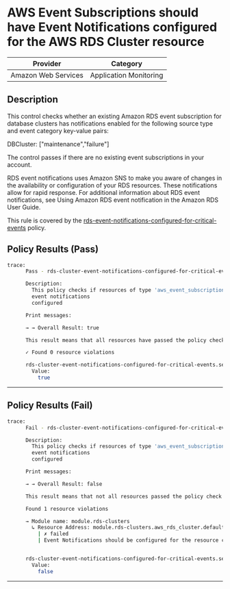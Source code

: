 # AWS Event Subscriptions should have Event Notifications configured for the AWS RDS Cluster resource

| Provider            |        Category         |
| ------------------- |        --------         |
| Amazon Web Services |  Application Monitoring |

## Description

This control checks whether an existing Amazon RDS event subscription for database clusters has notifications enabled for the following source type and event category key-value pairs:

DBCluster: ["maintenance","failure"]

The control passes if there are no existing event subscriptions in your account.

RDS event notifications uses Amazon SNS to make you aware of changes in the availability or configuration of your RDS resources. These notifications allow for rapid response. For additional information about RDS event notifications, see Using Amazon RDS event notification in the Amazon RDS User Guide.

This rule is covered by the [rds-event-notifications-configured-for-critical-events](../../policies/rds/rds-event-notifications-configured-for-critical-events.sentinel) policy.

## Policy Results (Pass)

```bash
trace:
      Pass - rds-cluster-event-notifications-configured-for-critical-events.sentinel

      Description:
        This policy checks if resources of type 'aws_event_subscription' have the
        event notifications
        configured

      Print messages:

      → → Overall Result: true

      This result means that all resources have passed the policy check for the policy rds-event-notifications-configured-for-critical-events.

      ✓ Found 0 resource violations

      rds-cluster-event-notifications-configured-for-critical-events.sentinel:110:1 - Rule "main"
        Value:
          true
```

---

## Policy Results (Fail)

```bash
trace:
      Fail - rds-cluster-event-notifications-configured-for-critical-events.sentinel

      Description:
        This policy checks if resources of type 'aws_event_subscription' have the
        event notifications
        configured

      Print messages:

      → → Overall Result: false

      This result means that not all resources passed the policy check and the protected behavior is not allowed for the policy rds-event-notifications-configured-for-critical-events.

      Found 1 resource violations

      → Module name: module.rds-clusters
        ↳ Resource Address: module.rds-clusters.aws_rds_cluster.default
          | ✗ failed
          | Event Notifications should be configured for the resource critical events, Refer to https://docs.aws.amazon.com/securityhub/latest/userguide/rds-controls.html#rds-19 for more details.


      rds-cluster-event-notifications-configured-for-critical-events.sentinel:110:1 - Rule "main"
        Value:
          false
```

---
